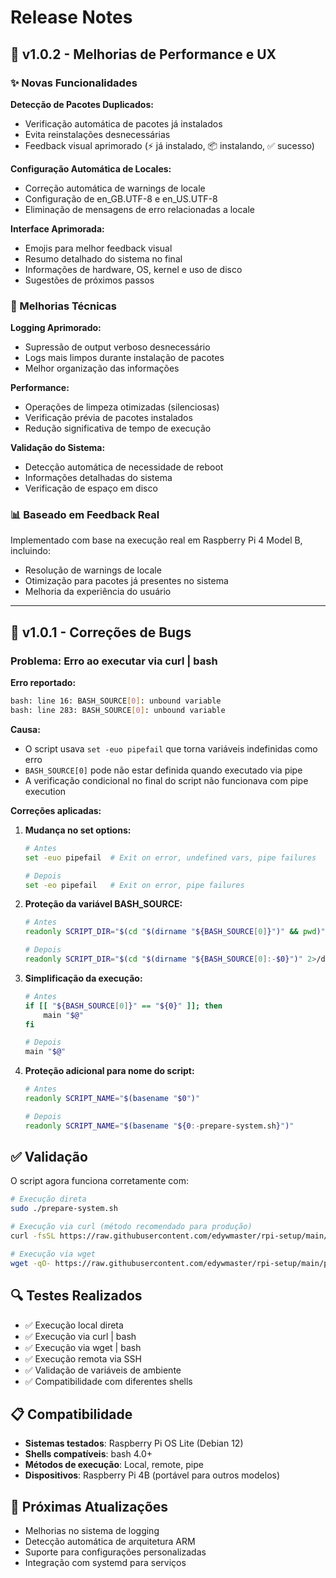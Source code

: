 # Release Notes

## 🎉 v1.0.2 - Melhorias de Performance e UX

### ✨ Novas Funcionalidades

**Detecção de Pacotes Duplicados:**

- Verificação automática de pacotes já instalados
- Evita reinstalações desnecessárias
- Feedback visual aprimorado (⚡ já instalado, 📦 instalando, ✅ sucesso)

**Configuração Automática de Locales:**

- Correção automática de warnings de locale
- Configuração de en_GB.UTF-8 e en_US.UTF-8
- Eliminação de mensagens de erro relacionadas a locale

**Interface Aprimorada:**

- Emojis para melhor feedback visual
- Resumo detalhado do sistema no final
- Informações de hardware, OS, kernel e uso de disco
- Sugestões de próximos passos

### 🔧 Melhorias Técnicas

**Logging Aprimorado:**

- Supressão de output verboso desnecessário
- Logs mais limpos durante instalação de pacotes
- Melhor organização das informações

**Performance:**

- Operações de limpeza otimizadas (silenciosas)
- Verificação prévia de pacotes instalados
- Redução significativa de tempo de execução

**Validação do Sistema:**

- Detecção automática de necessidade de reboot
- Informações detalhadas do sistema
- Verificação de espaço em disco

### 📊 Baseado em Feedback Real

Implementado com base na execução real em Raspberry Pi 4 Model B, incluindo:

- Resolução de warnings de locale
- Otimização para pacotes já presentes no sistema
- Melhoria da experiência do usuário

---

## 🐛 v1.0.1 - Correções de Bugs

### Problema: Erro ao executar via curl | bash

**Erro reportado:**

```bash
bash: line 16: BASH_SOURCE[0]: unbound variable
bash: line 283: BASH_SOURCE[0]: unbound variable
```

**Causa:**

- O script usava `set -euo pipefail` que torna variáveis indefinidas como erro
- `BASH_SOURCE[0]` pode não estar definida quando executado via pipe
- A verificação condicional no final do script não funcionava com pipe execution

**Correções aplicadas:**

1. **Mudança no set options:**

   ```bash
   # Antes
   set -euo pipefail  # Exit on error, undefined vars, pipe failures

   # Depois
   set -eo pipefail   # Exit on error, pipe failures
   ```

2. **Proteção da variável BASH_SOURCE:**

   ```bash
   # Antes
   readonly SCRIPT_DIR="$(cd "$(dirname "${BASH_SOURCE[0]}")" && pwd)"

   # Depois
   readonly SCRIPT_DIR="$(cd "$(dirname "${BASH_SOURCE[0]:-$0}")" 2>/dev/null && pwd || pwd)"
   ```

3. **Simplificação da execução:**

   ```bash
   # Antes
   if [[ "${BASH_SOURCE[0]}" == "${0}" ]]; then
       main "$@"
   fi

   # Depois
   main "$@"
   ```

4. **Proteção adicional para nome do script:**

   ```bash
   # Antes
   readonly SCRIPT_NAME="$(basename "$0")"

   # Depois
   readonly SCRIPT_NAME="$(basename "${0:-prepare-system.sh}")"
   ```

## ✅ Validação

O script agora funciona corretamente com:

```bash
# Execução direta
sudo ./prepare-system.sh

# Execução via curl (método recomendado para produção)
curl -fsSL https://raw.githubusercontent.com/edywmaster/rpi-setup/main/prepare-system.sh | sudo bash

# Execução via wget
wget -qO- https://raw.githubusercontent.com/edywmaster/rpi-setup/main/prepare-system.sh | sudo bash
```

## 🔍 Testes Realizados

- ✅ Execução local direta
- ✅ Execução via curl | bash
- ✅ Execução via wget | bash
- ✅ Execução remota via SSH
- ✅ Validação de variáveis de ambiente
- ✅ Compatibilidade com diferentes shells

## 📋 Compatibilidade

- **Sistemas testados**: Raspberry Pi OS Lite (Debian 12)
- **Shells compatíveis**: bash 4.0+
- **Métodos de execução**: Local, remote, pipe
- **Dispositivos**: Raspberry Pi 4B (portável para outros modelos)

## 🚀 Próximas Atualizações

- Melhorias no sistema de logging
- Detecção automática de arquitetura ARM
- Suporte para configurações personalizadas
- Integração com systemd para serviços
